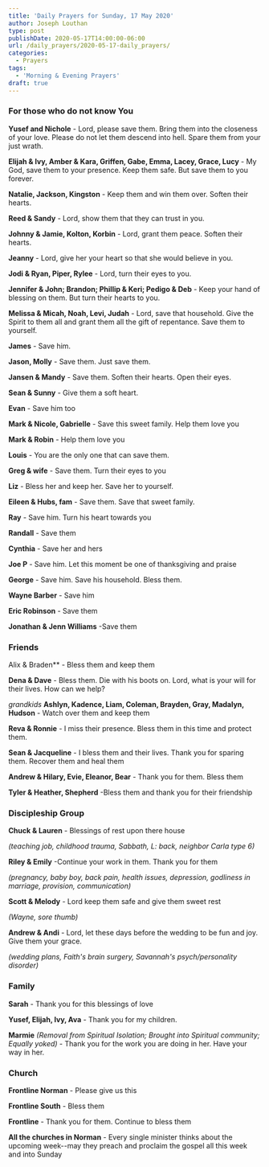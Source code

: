 ```yaml
---
title: 'Daily Prayers for Sunday, 17 May 2020'
author: Joseph Louthan
type: post
publishDate: 2020-05-17T14:00:00-06:00
url: /daily_prayers/2020-05-17-daily_prayers/
categories:
  - Prayers
tags:
  - 'Morning & Evening Prayers'
draft: true
---
```

### For those who do not know You

**Yusef and Nichole** - Lord, please save them. Bring them into the closeness of your love. Please do not let them descend into hell. Spare them from your just wrath.

**Elijah & Ivy, Amber & Kara, Griffen, Gabe, Emma, Lacey, Grace, Lucy** - My God, save them to your presence. Keep them safe. But save them to you forever.

**Natalie, Jackson, Kingston** - Keep them and win them over. Soften their hearts.

**Reed & Sandy** - Lord, show them that they can trust in you.

**Johnny & Jamie, Kolton, Korbin** - Lord, grant them peace. Soften their hearts.

**Jeanny** - Lord, give her your heart so that she would believe in you.

**Jodi & Ryan, Piper, Rylee** - Lord, turn their eyes to you.

**Jennifer & John; Brandon; Phillip & Keri; Pedigo & Deb** - Keep your hand of blessing on them. But turn their hearts to you.

**Melissa & Micah, Noah, Levi, Judah** - Lord, save that household. Give the Spirit to them all and grant them all the gift of repentance. Save them to yourself.

**James** - Save him.

**Jason, Molly** - Save them. Just save them.

**Jansen & Mandy** - Save them. Soften their hearts. Open their eyes.

**Sean & Sunny** - Give them a soft heart.

**Evan** - Save him too

**Mark & Nicole, Gabrielle** - Save this sweet family. Help them love you

**Mark & Robin** - Help them love you

**Louis** - You are the only one that can save them.

**Greg & wife** - Save them. Turn their eyes to you

**Liz** - Bless her and keep her. Save her to yourself.

**Eileen & Hubs, fam** - Save them. Save that sweet family.

**Ray** - Save him. Turn his heart towards you

**Randall** - Save them

**Cynthia** - Save her and hers

**Joe P** - Save him. Let this moment be one of thanksgiving and praise

**George** - Save him. Save his household. Bless them.

**Wayne Barber** - Save him

**Eric Robinson** - Save them

**Jonathan & Jenn Williams** -Save them



### Friends

Alix & Braden** - Bless them and keep them

**Dena & Dave** - Bless them. Die with his boots on. Lord, what is your will for their lives. How can we help?

*grandkids* **Ashlyn, Kadence, Liam, Coleman, Brayden, Gray, Madalyn, Hudson** - Watch over them and keep them

**Reva & Ronnie** - I miss their presence. Bless them in this time and protect them.

**Sean & Jacqueline** - I bless them and their lives. Thank you for sparing them. Recover them and heal them

**Andrew & Hilary, Evie, Eleanor, Bear** - Thank you for them. Bless them

**Tyler & Heather, Shepherd** -Bless them and thank you for their friendship



### Discipleship Group

**Chuck & Lauren** - Blessings of rest upon there house

*(teaching job, childhood trauma, Sabbath, L: back, neighbor Carla type 6)*

**Riley & Emily** -Continue your work in them. Thank you for them 

*(pregnancy, baby boy, back pain, health issues, depression, godliness in marriage, provision, communication)*

**Scott & Melody** - Lord keep them safe and give them sweet rest

*(Wayne, sore thumb)*

**Andrew & Andi** - Lord, let these days before the wedding to be fun and joy. Give them your grace.

*(wedding plans, Faith's brain surgery, Savannah's psych/personality disorder)*



### Family

**Sarah** - Thank you for this blessings of love

**Yusef, Elijah, Ivy, Ava** - Thank you for my children. 

**Marmie** *(Removal from Spiritual Isolation; Brought into Spiritual community; Equally yoked)* - Thank you for the work you are doing in her. Have your way in her.



### Church

**Frontline Norman** - Please give us this

**Frontline South** -  Bless them

**Frontline** - Thank you for them. Continue to bless them

**All the churches in Norman** - Every single minister thinks about the upcoming week--may they preach and proclaim the gospel all this week and into Sunday


